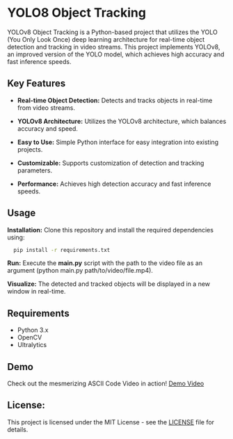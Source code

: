 # YOLO8 Object Tracking 
YOLOv8 Object Tracking is a Python-based project that utilizes the YOLO (You Only Look Once) deep learning architecture for real-time object detection and tracking in video streams. This project implements YOLOv8, an improved version of the YOLO model, which achieves high accuracy and fast inference speeds.

## Key Features
- **Real-time Object Detection:** Detects and tracks objects in real-time from video streams.

- **YOLOv8 Architecture:** Utilizes the YOLOv8 architecture, which balances accuracy and speed.

- **Easy to Use:** Simple Python interface for easy integration into existing projects.

- **Customizable:** Supports customization of detection and tracking parameters.

- **Performance:** Achieves high detection accuracy and fast inference speeds.

## Usage 
**Installation:** Clone this repository and install the required dependencies using:
```sh
  pip install -r requirements.txt
```

**Run:** Execute the **main.py** script with the path to the video file as an argument (python main.py path/to/video/file.mp4).
   
**Visualize:** The detected and tracked objects will be displayed in a new window in real-time. 

## Requirements
* Python 3.x
* OpenCV
* Ultralytics

## Demo
Check out the mesmerizing ASCII Code Video in action! [Demo Video]()

## License:
This project is licensed under the MIT License - see the [LICENSE]() file for details.

